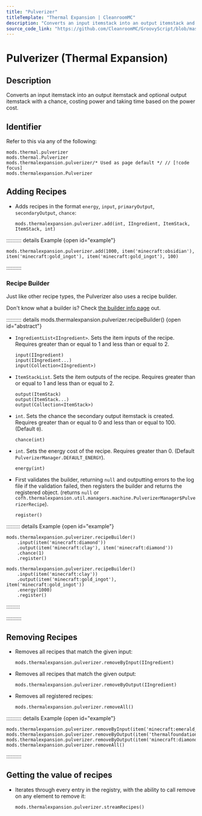 ```yaml
---
title: "Pulverizer"
titleTemplate: "Thermal Expansion | CleanroomMC"
description: "Converts an input itemstack into an output itemstack and optional output itemstack with a chance, costing power and taking time based on the power cost."
source_code_link: "https://github.com/CleanroomMC/GroovyScript/blob/master/src/main/java/com/cleanroommc/groovyscript/compat/mods/thermalexpansion/machine/Pulverizer.java"
---
```


# Pulverizer (Thermal Expansion)

## Description

Converts an input itemstack into an output itemstack and optional output itemstack with a chance, costing power and taking time based on the power cost.

## Identifier

Refer to this via any of the following:

```groovy:no-line-numbers {3}
mods.thermal.pulverizer
mods.thermal.Pulverizer
mods.thermalexpansion.pulverizer/* Used as page default */ // [!code focus]
mods.thermalexpansion.Pulverizer
```


## Adding Recipes

- Adds recipes in the format `energy`, `input`, `primaryOutput`, `secondaryOutput`, `chance`:

    ```groovy:no-line-numbers
    mods.thermalexpansion.pulverizer.add(int, IIngredient, ItemStack, ItemStack, int)
    ```

:::::::::: details Example {open id="example"}
```groovy:no-line-numbers
mods.thermalexpansion.pulverizer.add(1000, item('minecraft:obsidian'), item('minecraft:gold_ingot'), item('minecraft:gold_ingot'), 100)
```

::::::::::

### Recipe Builder

Just like other recipe types, the Pulverizer also uses a recipe builder.

Don't know what a builder is? Check [the builder info page](../../getting_started/builder.md) out.

:::::::::: details mods.thermalexpansion.pulverizer.recipeBuilder() {open id="abstract"}
- `IngredientList<IIngredient>`. Sets the item inputs of the recipe. Requires greater than or equal to 1 and less than or equal to 2.

    ```groovy:no-line-numbers
    input(IIngredient)
    input(IIngredient...)
    input(Collection<IIngredient>)
    ```

- `ItemStackList`. Sets the item outputs of the recipe. Requires greater than or equal to 1 and less than or equal to 2.

    ```groovy:no-line-numbers
    output(ItemStack)
    output(ItemStack...)
    output(Collection<ItemStack>)
    ```

- `int`. Sets the chance the secondary output itemstack is created. Requires greater than or equal to 0 and less than or equal to 100. (Default `0`).

    ```groovy:no-line-numbers
    chance(int)
    ```

- `int`. Sets the energy cost of the recipe. Requires greater than 0. (Default `PulverizerManager.DEFAULT_ENERGY`).

    ```groovy:no-line-numbers
    energy(int)
    ```

- First validates the builder, returning `null` and outputting errors to the log file if the validation failed, then registers the builder and returns the registered object. (returns `null` or `cofh.thermalexpansion.util.managers.machine.PulverizerManager$PulverizerRecipe`).

    ```groovy:no-line-numbers
    register()
    ```

::::::::: details Example {open id="example"}
```groovy:no-line-numbers
mods.thermalexpansion.pulverizer.recipeBuilder()
    .input(item('minecraft:diamond'))
    .output(item('minecraft:clay'), item('minecraft:diamond'))
    .chance(1)
    .register()

mods.thermalexpansion.pulverizer.recipeBuilder()
    .input(item('minecraft:clay'))
    .output(item('minecraft:gold_ingot'), item('minecraft:gold_ingot'))
    .energy(1000)
    .register()
```

:::::::::

::::::::::

## Removing Recipes

- Removes all recipes that match the given input:

    ```groovy:no-line-numbers
    mods.thermalexpansion.pulverizer.removeByInput(IIngredient)
    ```

- Removes all recipes that match the given output:

    ```groovy:no-line-numbers
    mods.thermalexpansion.pulverizer.removeByOutput(IIngredient)
    ```

- Removes all registered recipes:

    ```groovy:no-line-numbers
    mods.thermalexpansion.pulverizer.removeAll()
    ```

:::::::::: details Example {open id="example"}
```groovy:no-line-numbers
mods.thermalexpansion.pulverizer.removeByInput(item('minecraft:emerald_ore'))
mods.thermalexpansion.pulverizer.removeByOutput(item('thermalfoundation:material:772'))
mods.thermalexpansion.pulverizer.removeByOutput(item('minecraft:diamond'))
mods.thermalexpansion.pulverizer.removeAll()
```

::::::::::

## Getting the value of recipes

- Iterates through every entry in the registry, with the ability to call remove on any element to remove it:

    ```groovy:no-line-numbers
    mods.thermalexpansion.pulverizer.streamRecipes()
    ```
